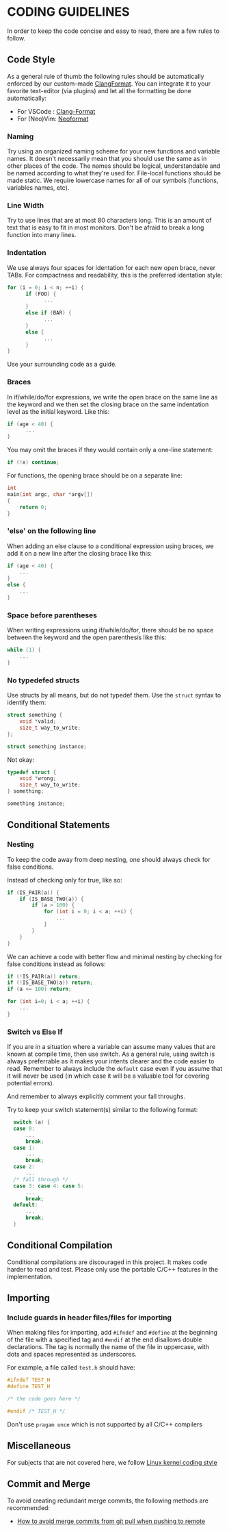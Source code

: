 # CODING GUIDELINES

In order to keep the code concise and easy to read, there are a few rules to follow.

## Code Style

As a general rule of thumb the following rules should be automatically enforced by our custom-made [ClangFormat](../.clang-format). You can integrate it to your favorite text-editor (via plugins) and let all the formatting be done automatically:

- For VSCode : [Clang-Format](https://marketplace.visualstudio.com/items?itemName=xaver.clang-format)
- For (Neo)Vim: [Neoformat](https://github.com/sbdchd/neoformat)

### Naming

Try using an organized naming scheme for your new functions and variable names. It doesn't necessarily mean that you should use the same as in other places of the code. The names should be logical, understandable and be named according to what they're used for. File-local functions should be made static. We require lowercase names for all of our symbols (functions, variables names, etc).

### Line Width

Try to use lines that are at most 80 characters long. This is an amount of text that is easy to fit in most monitors. Don't be afraid to break a long function into many lines.

### Indentation

We use always four spaces for identation for each new open brace, never TABs. For compactness and readability, this is the preferred identation style:

```c
for (i = 0; i < n; ++i) {
      if (FOO) {
            ...
      }
      else if (BAR) {
            ...
      } 
      else {
            ...
      }
}
```
Use your surrounding code as a guide.

### Braces

In if/while/do/for expressions, we write the open brace on the same line as the keyword and we then set the closing brace on the same indentation level as the initial keyword. Like this:

```c
if (age < 40) {
      ...
}
```

You may omit the braces if they would contain only a one-line statement:

```c
if (!x) continue;
```

For functions, the opening brace should be on a separate line:

```c
int 
main(int argc, char *argv[])
{
    return 0;
}
```

### 'else' on the following line

When adding an else clause to a conditional expression using braces, we add it on a new line after the closing brace like this:

```c
if (age < 40) {
    ...
}
else {
    ...
}
```

### Space before parentheses

When writing expressions using if/while/do/for, there should be no space between the keyword and the open parenthesis like this:

```c
while (1) {
    ...
}
```

### No typedefed structs

Use structs by all means, but do not typedef them. Use the `struct` syntax to identify them:

```c
struct something {
    void *valid;
    size_t way_to_write;
};

struct something instance;
```
Not okay:
```c
typedef struct {
    void *wrong;
    size_t way_to_write;
} something;

something instance;
```

## Conditional Statements

### Nesting

To keep the code away from deep nesting, one should always check for false conditions.

Instead of checking only for true, like so:

```c
if (IS_PAIR(a)) {
    if (IS_BASE_TWO(a)) {
        if (a > 100) {
            for (int i = 0; i < a; ++i) {
                ...
            }
        }
    }
}
```

We can achieve a code with better flow and minimal nesting by checking for false conditions instead as follows:

```c
if (!IS_PAIR(a)) return;
if (!IS_BASE_TWO(a)) return;
if (a <= 100) return;

for (int i=0; i < a; ++i) {
    ...
}
```

### Switch vs Else If

If you are in a situation where a variable can assume many values that are known at compile time, then use switch. As a general rule, using switch is always preferrable as it makes your intents clearer and the code easier to read. Remember to always include the `default` case even if you assume that it will never be used (in which case it will be a valuable tool for covering potential errors).

And remember to always explicitly comment your fall throughs.

Try to keep your switch statement(s) similar to the following format:

```c
  switch (a) {
  case 0:
      ...
      break;
  case 1:
      ...
      break;
  case 2:
      ...
  /* fall through */
  case 3: case 4: case 5:
      ...
      break;
  default:
      ...
      break;
  }
```
## Conditional Compilation

Conditional compilations are discouraged in this project.  It makes code harder to read and test. 
Please only use the portable C/C++ features in the implementation.

## Importing

### Include guards in header files/files for importing

When making files for importing, add `#ifndef` and `#define` at the beginning of the file with a specified tag and `#endif` at the end disallows double declarations. The tag is normally the name of the file in uppercase, with dots and spaces represented as underscores.

For example, a file called `test.h` should have:

```c
#ifndef TEST_H
#define TEST_H

/* the code goes here */

#endif /* TEST_H */
```

Don't use `pragam once` which is not supported by all C/C++ compilers

## Miscellaneous

For subjects that are not covered here, we follow [Linux kernel coding style](https://www.kernel.org/doc/html/v4.10/process/coding-style.html#linux-kernel-coding-style)

## Commit and Merge

To avoid creating redundant merge commits, the following methods are recommended:
* [How to avoid merge commits from git pull when pushing to remote](https://stackoverflow.com/questions/30052104/how-to-avoid-merge-commits-from-git-pull-when-pushing-to-remote)
